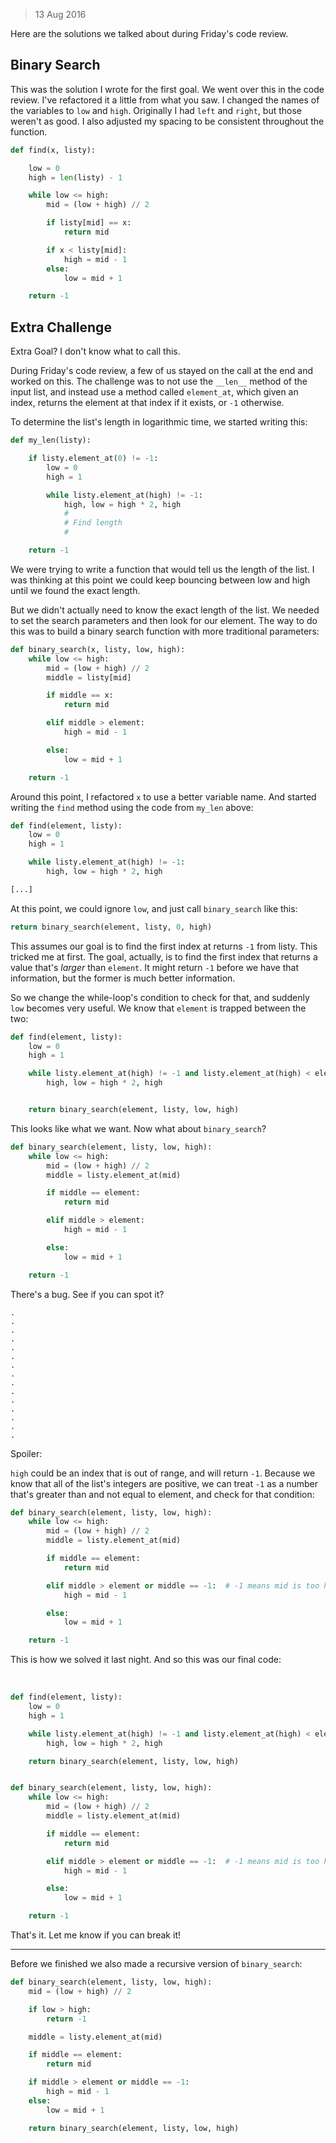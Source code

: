 >13 Aug 2016

Here are the solutions we talked about during Friday's code review.

Binary Search
----

This was the solution I wrote for the first goal. We went over this in the code review. I've refactored it a little from what you saw. I changed the names of the variables to `low` and `high`. Originally I had `left` and `right`, but those weren't as good. I also adjusted my spacing to be consistent throughout the function.


```python
def find(x, listy):

    low = 0
    high = len(listy) - 1

    while low <= high:
        mid = (low + high) // 2

        if listy[mid] == x:
            return mid

        if x < listy[mid]:
            high = mid - 1
        else:
            low = mid + 1

    return -1
```

Extra Challenge
----

Extra Goal? I don't know what to call this.

During Friday's code review, a few of us stayed on the call at the end and worked on this. The challenge was to not use the `__len__` method of the input list, and instead use a method called `element_at`, which given an index, returns the element at that index if it exists, or `-1` otherwise.

To determine the list's length in logarithmic time, we started writing this:

```python
def my_len(listy):

    if listy.element_at(0) != -1:
        low = 0
        high = 1

        while listy.element_at(high) != -1:
            high, low = high * 2, high
            #
            # Find length
            #

    return -1
```

We were trying to write a function that would tell us the length of the list. I was thinking at this point we could keep bouncing between low and high until we found the exact length.

But we didn't actually need to know the exact length of the list. We needed to set the search parameters and then look for our element. The way to do this was to build a binary search function with more traditional parameters:

```python
def binary_search(x, listy, low, high):
    while low <= high:
        mid = (low + high) // 2
        middle = listy[mid]

        if middle == x:
            return mid

        elif middle > element:
            high = mid - 1

        else:
            low = mid + 1

    return -1
```

Around this point, I refactored `x` to use a better variable name. And started writing the `find` method using the code from `my_len` above:

```python
def find(element, listy):
    low = 0
    high = 1

    while listy.element_at(high) != -1:
        high, low = high * 2, high

[...]
```

At this point, we could ignore `low`, and just call `binary_search` like this:

```python
return binary_search(element, listy, 0, high)
```

This assumes our goal is to find the first index at returns `-1` from listy. This tricked me at first. The goal, actually, is to find the first index that returns a value that's _larger_ than `element`. It might return `-1` before we have that information, but the former is much better information.

So we change the while-loop's condition to check for that, and suddenly `low` becomes very useful. We know that `element` is trapped between the two:

```python
def find(element, listy):
    low = 0
    high = 1

    while listy.element_at(high) != -1 and listy.element_at(high) < element:
        high, low = high * 2, high


    return binary_search(element, listy, low, high)
```

This looks like what we want. Now what about `binary_search`?

```python
def binary_search(element, listy, low, high):
    while low <= high:
        mid = (low + high) // 2
        middle = listy.element_at(mid)

        if middle == element:
            return mid

        elif middle > element:
            high = mid - 1

        else:
            low = mid + 1

    return -1
```

There's a bug. See if you can spot it?

```
.
.
.
.
.
.
.
.
.
.
.
.
.
.
.
```

Spoiler:

`high` could be an index that is out of range, and will return `-1`. Because we know that all of the list's integers are positive, we can treat `-1` as a number that's greater than and not equal to element, and check for that condition:

```python
def binary_search(element, listy, low, high):
    while low <= high:
        mid = (low + high) // 2
        middle = listy.element_at(mid)

        if middle == element:
            return mid

        elif middle > element or middle == -1:  # -1 means mid is too high also
            high = mid - 1

        else:
            low = mid + 1

    return -1
```

This is how we solved it last night. And so this was our final code:

<br/>

```python
def find(element, listy):
    low = 0
    high = 1

    while listy.element_at(high) != -1 and listy.element_at(high) < element:
        high, low = high * 2, high

    return binary_search(element, listy, low, high)


def binary_search(element, listy, low, high):
    while low <= high:
        mid = (low + high) // 2
        middle = listy.element_at(mid)

        if middle == element:
            return mid

        elif middle > element or middle == -1:  # -1 means mid is too high also
            high = mid - 1

        else:
            low = mid + 1

    return -1
```

That's it. Let me know if you can break it!

----

Before we finished we also made a recursive version of `binary_search`:

```python
def binary_search(element, listy, low, high):
    mid = (low + high) // 2

    if low > high:
        return -1

    middle = listy.element_at(mid)

    if middle == element:
        return mid

    if middle > element or middle == -1:
        high = mid - 1
    else:
        low = mid + 1

    return binary_search(element, listy, low, high)
```
